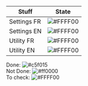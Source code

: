 |Stuff|State|  
|-------|-----------|  
|Settings FR|![#FFFF00](https://via.placeholder.com/15/FFFF00/000000?text=+)|  
|Settings EN|![#FFFF00](https://via.placeholder.com/15/FFFF00/000000?text=+)|  
|Utility FR|![#FFFF00](https://via.placeholder.com/15/FFFF00/000000?text=+)|  
|Utility EN|![#FFFF00](https://via.placeholder.com/15/FFFF00/000000?text=+)|  

Done: ![#c5f015](https://via.placeholder.com/15/6dff87/000000?text=+)  
Not Done: ![#ff0000](https://via.placeholder.com/15/ff0000/000000?text=+)  
To check: ![#FFFF00](https://via.placeholder.com/15/FFFF00/000000?text=+)  
